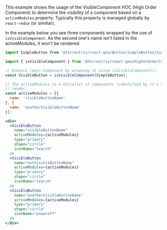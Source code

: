 This example shows the usage of the VisibleComponent HOC (High Order Component) to
determine the visibility of a component based on a `activeModules` property. Typically
this property is managed globally by `react-redux` (or similiar).

In the example below you see three components wrapped by the use of
`isVisibleComponent`. As the second one's name isn't listed in the activeModules,
it won't be rendered.

```jsx
import SimpleButton from '@terrestris/react-geo/Button/SimpleButton/SimpleButton';

import { isVisibleComponent } from '@terrestris/react-geo/HigherOrderComponent/VisibleComponent/VisibleComponent';

// Enhance (any) Component by wrapping it using isVisibleComponent().
const VisibleButton = isVisibleComponent(SimpleButton);

// The activeModules is a whitelist of components (identified by it's names) to
// render.
const activeModules = [{
  name: 'visibleButtonName'
}, {
  name: 'anotherVisibleButtonName'
}];

<div>
  <VisibleButton
    name="visibleButtonName"
    activeModules={activeModules}
    type="primary"
    shape="circle"
    iconName="search"
  />
  <VisibleButton
    name="notVisibleButtonName"
    activeModules={activeModules}
    type="primary"
    shape="circle"
    iconName="search"
  />
  <VisibleButton
    name="anotherVisibleButtonName"
    activeModules={activeModules}
    type="primary"
    shape="circle"
    iconName="poweroff"
  />
</div>
```
